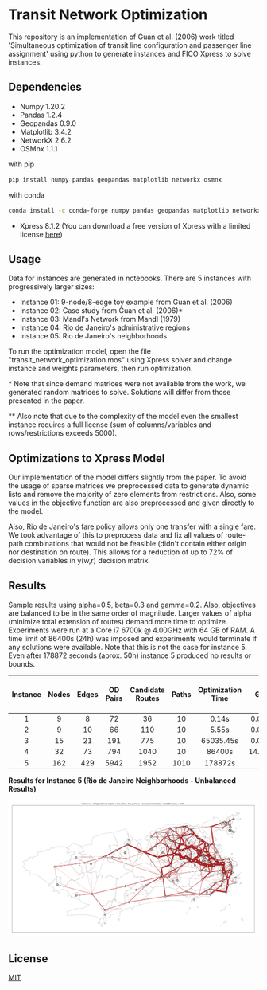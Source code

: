 # Transit Network Optimization

This repository is an implementation of Guan et al. (2006) work titled 'Simultaneous optimization of transit line configuration and passenger line assignment' using python to generate instances and FICO Xpress to solve instances.


## Dependencies

- Numpy 1.20.2
- Pandas 1.2.4
- Geopandas 0.9.0
- Matplotlib 3.4.2
- NetworkX 2.6.2
- OSMnx 1.1.1

with pip
```bash
pip install numpy pandas geopandas matplotlib networkx osmnx
```

with conda
```bash
conda install -c conda-forge numpy pandas geopandas matplotlib networkx osmnx
```

- Xpress 8.1.2 (You can download a free version of Xpress with a limited license [here](https://content.fico.com/xpress-optimization-community-license?utm_source=FICO-Community&utm_medium=app-homepage))

## Usage

Data for instances are generated in notebooks. There are 5 instances with progressively larger sizes:

- Instance 01: 9-node/8-edge toy example from Guan et al. (2006)
- Instance 02: Case study from Guan et al. (2006)*
- Instance 03: Mandl's Network from Mandl (1979)
- Instance 04: Rio de Janeiro's administrative regions
- Instance 05: Rio de Janeiro's neighborhoods

To run the optimization model, open the file "transit_network_optimization.mos" using Xpress solver and change instance and weights parameters, then run optimization.

\* Note that since demand matrices were not available from the work, we generated random matrices to solve. Solutions will differ from those presented in the paper.

\** Also note that due to the complexity of the model even the smallest instance requires a full license (sum of columns/variables and rows/restrictions exceeds 5000).


## Optimizations to Xpress Model

Our implementation of the model differs slightly from the paper. To avoid the usage of sparse matrices we preprocessed data to generate dynamic lists and remove the majority of zero elements from restrictions. Also, some values in the objective function are also preprocessed and given directly to the model.

Also, Rio de Janeiro's fare policy allows only one transfer with a single fare. We took advantage of this to preprocess data and fix all values of route-path combinations that would not be feasible (didn't contain either origin nor destination on route). This allows for a reduction of up to 72% of decision variables in y(w,r) decision matrix.


## Results

Sample results using alpha=0.5, beta=0.3 and gamma=0.2. Also, objectives are balanced to be in the same order of magnitude. Larger values of alpha (minimize total extension of routes) demand more time to optimize. Experiments were run at a Core i7 6700k @ 4.00GHz with 64 GB of RAM. A time limit of 86400s (24h) was imposed and experiments would terminate if any solutions were available. Note that this is not the case for instance 5. Even after 178872 seconds (aprox. 50h) instance 5 produced no results or bounds.

| Instance | Nodes | Edges | OD Pairs | Candidate Routes | Paths | Optimization Time |   Gap  | Selected Routes Length | Avg. Transfer per User | Avg. Distance Traveled per User | # Of Routes Selected |
|:--------:|:-----:|:-----:|:--------:|:----------------:|:-----:|:-----------------:|:------:|:----------------------:|:----------------------:|:-------------------------------:|:--------------------:|
|     1    |   9   |   8   |    72    |        36        |   10  |       0.14s       |  0.00% |          100km         |          1.44          |             23.30km             |           3          |
|     2    |   9   |   10  |    66    |        110       |   10  |       5.55s       |  0.00% |          106km         |          1.48          |             18.19km             |           4          |
|     3    |   15  |   21  |    191   |        775       |   10  |     65035.45s     |  0.00% |          87km          |          1.45          |             15.34km             |           3          |
|     4    |   32  |   73  |    794   |       1040       |   10  |       86400s      | 14.52% |         2183km         |          1.11          |             19.02km             |          30          |
|     5    |  162  |  429  |   5942   |       1952       |  1010 |      178872s      |    -   |            -           |            -           |                -                |           -          |


**Results for Instance 5 (Rio de Janeiro Neighborhoods - Unbalanced Results)**

![Instance 5 results](output/example.png)


## License
[MIT](https://choosealicense.com/licenses/mit/)
